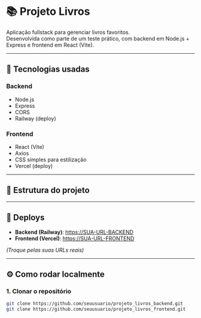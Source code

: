 # 📚 Projeto Livros

Aplicação fullstack para gerenciar livros favoritos.  
Desenvolvida como parte de um teste prático, com backend em Node.js + Express e frontend em React (Vite).

---

## 🚀 Tecnologias usadas

### **Backend**
- Node.js
- Express
- CORS
- Railway (deploy)

### **Frontend**
- React (Vite)
- Axios
- CSS simples para estilização
- Vercel (deploy)

---

## 📂 Estrutura do projeto


---

## 🔗 Deploys

- **Backend (Railway)**: [https://SUA-URL-BACKEND](https://SUA-URL-BACKEND)  
- **Frontend (Vercel)**: [https://SUA-URL-FRONTEND](https://SUA-URL-FRONTEND)  

*(Troque pelas suas URLs reais)*

---

## ⚙️ Como rodar localmente

### **1. Clonar o repositório**
```bash
git clone https://github.com/seuusuario/projeto_livros_backend.git
git clone https://github.com/seuusuario/projeto_livros_frontend.git
